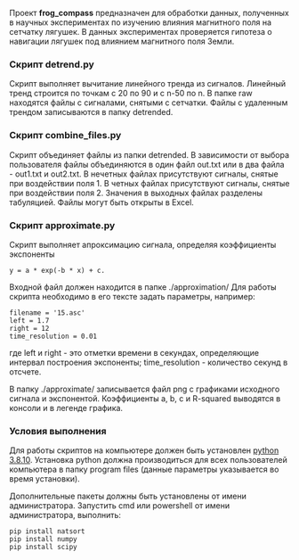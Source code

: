 Проект **frog_compass** предназначен для обработки данных, полученных в научных экспериментах
по изучению влияния магнитного поля на сетчатку лягушек. В данных экспериментах проверяется
гипотеза о навигации лягушек под влиянием магнитного поля Земли.

### Скрипт **detrend.py**

Скрипт выполняет вычитание линейного тренда из сигналов.
Линейный тренд строится по точкам с 20 по 90 и с n-50 по n.
В папке raw находятся файлы с сигналами, снятыми с сетчатки.
Файлы с удаленным трендом записываются в папку detrended.

### Скрипт **combine_files.py**

Скрипт объединяет файлы из папки detrended.
В зависимости от выбора пользователя файлы объединяются в один файл out.txt
или в два файла - out1.txt и out2.txt.
В нечетных файлах присутствуют сигналы, снятые при воздействии поля 1.
В четных файлах присутствуют сигналы, снятые при воздействии поля 2.
Значения в выходных файлах разделены табуляцией. Файлы могут быть открыты в Excel.

### Скрипт **approximate.py**

Скрипт выполняет апроксимацию сигнала, определяя коэффициенты экспоненты
```
y = a * exp(-b * x) + c.
```
Входной файл должен находится в папке ./approximation/
Для работы скрипта необходимо в его тексте задать параметры, например:

```
filename = '15.asc'
left = 1.7
right = 12
time_resolution = 0.01
```
где left и right - это отметки времени в секундах, определяющие интервал построения экспоненты;
time_resolution - количество секунд в отсчете.

В папку ./approximate/ записывается файл png с графиками исходного сигнала и экспонентой.
Коэффициенты a, b, c и R-squared выводятся в консоли и в легенде графика.

### Условия выполнения

Для работы скриптов на компьютере должен быть установлен
[python 3.8.10](https://www.python.org/ftp/python/3.8.10/python-3.8.10-amd64.exe).
Установка python должна производиться для всех пользователей компьютера в папку program files
(данные параметры указывается во время установки).

Дополнительные пакеты должны быть установлены от имени администратора.
Запустить cmd или powershell от имени администратора, выполнить:
```
pip install natsort
pip install numpy
pip install scipy
```